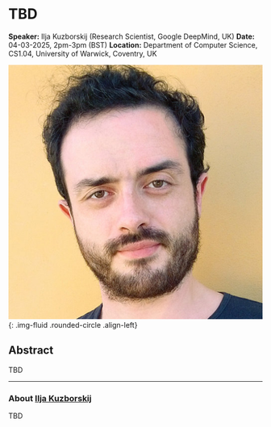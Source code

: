 # TBD

**Speaker:** Ilja Kuzborskij (Research Scientist, Google DeepMind, UK)
**Date:** 04-03-2025, 2pm-3pm (BST)
**Location:** Department of Computer Science, CS1.04, University of Warwick, Coventry, UK

![Ilja Kuzborskij](/assets/img/i_kuzborskij.jpg){: .img-fluid .rounded-circle .align-left}

## Abstract

TBD

---

### About [Ilja Kuzborskij](https://iljaku.github.io)

TBD

